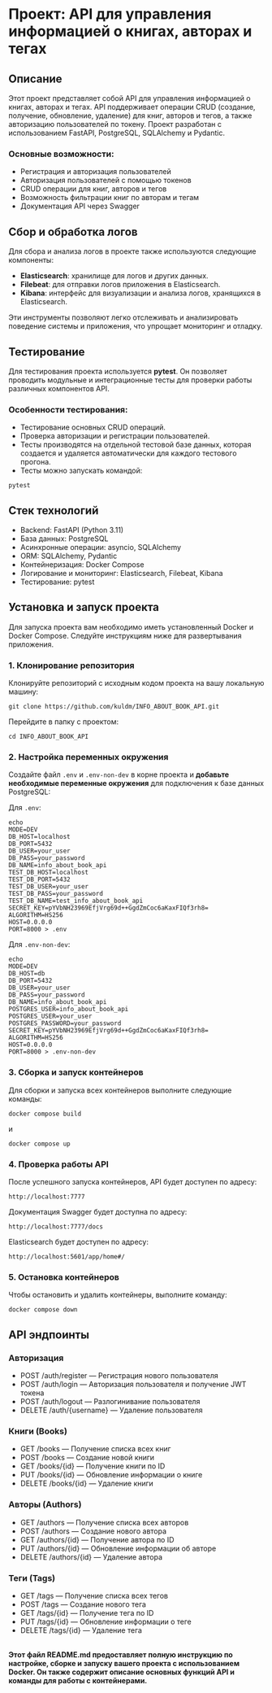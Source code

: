 # Проект: API для управления информацией о книгах, авторах и тегах

## Описание

Этот проект представляет собой API для управления информацией о книгах, авторах и тегах. API поддерживает операции CRUD (создание, получение, обновление, удаление) для книг, авторов и тегов, а также авторизацию пользователей по токену. Проект разработан с использованием FastAPI, PostgreSQL, SQLAlchemy и Pydantic.

### Основные возможности:

- Регистрация и авторизация пользователей
- Авторизация пользователей с помощью токенов
- CRUD операции для книг, авторов и тегов
- Возможность фильтрации книг по авторам и тегам
- Документация API через Swagger

## Сбор и обработка логов

Для сбора и анализа логов в проекте также используются следующие компоненты:
- **Elasticsearch**: хранилище для логов и других данных.
- **Filebeat**: для отправки логов приложения в Elasticsearch.
- **Kibana**: интерфейс для визуализации и анализа логов, хранящихся в Elasticsearch.

Эти инструменты позволяют легко отслеживать и анализировать поведение системы и приложения, что упрощает мониторинг и отладку.

## Тестирование

Для тестирования проекта используется **pytest**. Он позволяет проводить модульные и интеграционные тесты для проверки работы различных компонентов API.

### Особенности тестирования:

- Тестирование основных CRUD операций.
- Проверка авторизации и регистрации пользователей.
- Тесты производятся на отдельной тестовой базе данных, которая создается и удаляется автоматически для каждого тестового прогона.
- Тесты можно запускать командой:
```
pytest
```

## Стек технологий

- Backend: FastAPI (Python 3.11)
- База данных: PostgreSQL
- Асинхронные операции: asyncio, SQLAlchemy
- ORM: SQLAlchemy, Pydantic
- Контейнеризация: Docker Compose
- Логирование и мониторинг: Elasticsearch, Filebeat, Kibana
- Тестирование: pytest

## Установка и запуск проекта

Для запуска проекта вам необходимо иметь установленный Docker и Docker Compose. Следуйте инструкциям ниже для развертывания приложения.

### 1. Клонирование репозитория

Клонируйте репозиторий с исходным кодом проекта на вашу локальную машину:

```
git clone https://github.com/kuldm/INFO_ABOUT_BOOK_API.git
```

Перейдите в папку с проектом:

```
cd INFO_ABOUT_BOOK_API 
```

### 2. Настройка переменных окружения
Создайте файл `.env` и `.env-non-dev` в корне проекта и **добавьте необходимые переменные окружения** для подключения к базе данных PostgreSQL:

Для `.env`:
```
echo 
MODE=DEV
DB_HOST=localhost
DB_PORT=5432
DB_USER=your_user
DB_PASS=your_password
DB_NAME=info_about_book_api
TEST_DB_HOST=localhost
TEST_DB_PORT=5432
TEST_DB_USER=your_user
TEST_DB_PASS=your_password
TEST_DB_NAME=test_info_about_book_api
SECRET_KEY=pYVbNH23969EfjVrg69d++GgdZmCoc6aKaxFIQf3rh8=
ALGORITHM=HS256
HOST=0.0.0.0
PORT=8000 > .env
```

Для `.env-non-dev`:


```
echo 
MODE=DEV
DB_HOST=db
DB_PORT=5432
DB_USER=your_user
DB_PASS=your_password
DB_NAME=info_about_book_api
POSTGRES_USER=info_about_book_api
POSTGRES_USER=your_user
POSTGRES_PASSWORD=your_password
SECRET_KEY=pYVbNH23969EfjVrg69d++GgdZmCoc6aKaxFIQf3rh8=
ALGORITHM=HS256
HOST=0.0.0.0
PORT=8000 > .env-non-dev
```

### 3. Сборка и запуск контейнеров
Для сборки и запуска всех контейнеров выполните следующие команды:

```
docker compose build
```
и
```
docker compose up
```


### 4. Проверка работы API

После успешного запуска контейнеров, API будет доступен по адресу: 
```
http://localhost:7777
```

Документация Swagger будет доступна по адресу:
```
http://localhost:7777/docs
```

Elasticsearch будет доступен по адресу:
```
http://localhost:5601/app/home#/
```

### 5. Остановка контейнеров

Чтобы остановить и удалить контейнеры, выполните команду:

```
docker compose down
```

## API эндпоинты
### Авторизация
- POST /auth/register — Регистрация нового пользователя
- POST /auth/login — Авторизация пользователя и получение JWT токена
- POST /auth/logout — Разлогинивание пользователя
- DELETE /auth/{username} — Удаление пользователя
### Книги (Books)
- GET /books — Получение списка всех книг
- POST /books — Создание новой книги
- GET /books/{id} — Получение книги по ID
- PUT /books/{id} — Обновление информации о книге
- DELETE /books/{id} — Удаление книги
### Авторы (Authors)
- GET /authors — Получение списка всех авторов
- POST /authors — Создание нового автора
- GET /authors/{id} — Получение автора по ID
- PUT /authors/{id} — Обновление информации об авторе
- DELETE /authors/{id} — Удаление автора
### Теги (Tags)
- GET /tags — Получение списка всех тегов
- POST /tags — Создание нового тега
- GET /tags/{id} — Получение тега по ID
- PUT /tags/{id} — Обновление информации о теге
- DELETE /tags/{id} — Удаление тега

\
**Этот файл README.md предоставляет полную инструкцию по настройке, сборке и запуску вашего проекта с использованием Docker. Он также содержит описание основных функций API и команды для работы с контейнерами.**